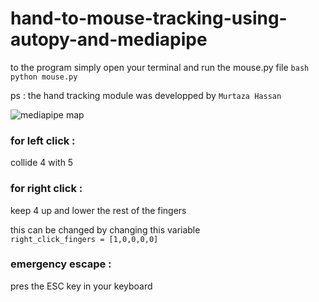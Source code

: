 # hand-to-mouse-tracking-using-autopy-and-mediapipe

to the program simply open your terminal and run the mouse.py file 
```bash python mouse.py ``` 

ps : the hand tracking module was developped by `Murtaza Hassan` 


![mediapipe map](https://user-images.githubusercontent.com/70411813/124967141-fc814080-e01b-11eb-8cc3-18da30cff65e.png)

### for left click :
  collide 4 with 5 
### for right click :
  keep 4 up and lower the rest of the fingers 
  
  this can be changed by changing this variable  
  ``right_click_fingers = [1,0,0,0,0]``

### emergency escape : 
  pres the ESC key in your keyboard 

